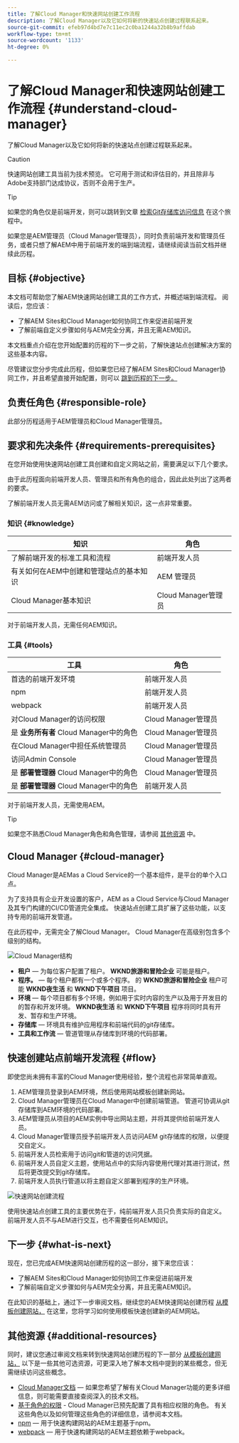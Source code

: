 ```yaml
---
title: 了解Cloud Manager和快速网站创建工作流程
description: 了解Cloud Manager以及它如何将新的快速站点创建过程联系起来。
source-git-commit: efeb97d4bd7e7c11ec2c0ba1244a32b8b9affdab
workflow-type: tm+mt
source-wordcount: '1133'
ht-degree: 0%

---
```



# 了解Cloud Manager和快速网站创建工作流程 {#understand-cloud-manager}

了解Cloud Manager以及它如何将新的快速站点创建过程联系起来。

>[!CAUTION]
>
>快速网站创建工具当前为技术预览。 它可用于测试和评估目的，并且除非与Adobe支持部门达成协议，否则不会用于生产。

>[!TIP]
>
>如果您的角色仅是前端开发，则可以跳转到文章 [检索Git存储库访问信息](retrieve-access.md) 在这个旅程中。
>
>如果您是AEM管理员（Cloud Manager管理员），同时负责前端开发和管理员任务，或者只想了解AEM中用于前端开发的端到端流程，请继续阅读当前文档并继续此历程。

## 目标 {#objective}

本文档可帮助您了解AEM快速网站创建工具的工作方式，并概述端到端流程。 阅读后，您应该：

* 了解AEM Sites和Cloud Manager如何协同工作来促进前端开发
* 了解前端自定义步骤如何与AEM完全分离，并且无需AEM知识。

本文档重点介绍在您开始配置的历程的下一步之前，了解快速站点创建解决方案的这些基本内容。

尽管建议您分步完成此历程，但如果您已经了解AEM Sites和Cloud Manager协同工作，并且希望直接开始配置，则可以 [跳到历程的下一步。](create-site.md)

## 负责任角色 {#responsible-role}

此部分历程适用于AEM管理员和Cloud Manager管理员。

## 要求和先决条件 {#requirements-prerequisites}

在您开始使用快速网站创建工具创建和自定义网站之前，需要满足以下几个要求。

由于此历程面向前端开发人员、管理员和所有角色的组合，因此此处列出了这两者的要求。

了解前端开发人员无需AEM访问或了解相关知识，这一点非常重要。

### 知识 {#knowledge}

| 知识 | 角色 |
|---|---|
| 了解前端开发的标准工具和流程 | 前端开发人员 |
| 有关如何在AEM中创建和管理站点的基本知识 | AEM 管理员 |
| Cloud Manager基本知识 | Cloud Manager管理员 |

对于前端开发人员，无需任何AEM知识。

### 工具 {#tools}

| 工具 | 角色 |
|---|---|
| 首选的前端开发环境 | 前端开发人员 |
| npm | 前端开发人员 |
| webpack | 前端开发人员 |
| 对Cloud Manager的访问权限 | Cloud Manager管理员 |
| 是 **业务所有者** Cloud Manager中的角色 | Cloud Manager管理员 |
| 在Cloud Manager中担任系统管理员 | Cloud Manager管理员 |
| 访问Admin Console | Cloud Manager管理员 |
| 是 **部署管理器** Cloud Manager中的角色 | Cloud Manager管理员 |
| 是 **部署管理器** Cloud Manager中的角色 | 前端开发人员 |

对于前端开发人员，无需使用AEM。

>[!TIP]
>
>如果您不熟悉Cloud Manager角色和角色管理，请参阅 [其他资源](#additional-resources) 中。

## Cloud Manager {#cloud-manager}

Cloud Manager是AEMas a Cloud Service的一个基本组件，是平台的单个入口点。

为了支持具有企业开发设置的客户，AEM  as a Cloud Service与Cloud Manager及其专门构建的CI/CD管道完全集成。 快速站点创建工具扩展了这些功能，以支持专用的前端开发管道。

在此历程中，无需完全了解Cloud Manager。 Cloud Manager在高级别包含多个级别的结构。

![Cloud Manager结构](assets/cloud-manager-structure.png)

* **租户**  — 为每位客户配置了租户。 **WKND旅游和冒险企业** 可能是租户。
* **程序。**  — 每个租户都有一个或多个程序。 的 **WKND旅游和冒险企业** 租户可能 **WKND夜生活** 和 **WKND下午项目** 项目。
* **环境**  — 每个项目都有多个环境，例如用于实时内容的生产以及用于开发目的的暂存和开发环境。 **WKND夜生活** 和 **WKND下午项目** 程序将同时具有开发、暂存和生产环境。
* **存储库**  — 环境具有维护应用程序和前端代码的git存储库。
* **工具和工作流**  — 管道管理从存储库到环境的代码部署。

## 快速创建站点前端开发流程 {#flow}

即使您尚未拥有丰富的Cloud Manager使用经验，整个流程也非常简单直观。

1. AEM管理员登录到AEM环境，然后使用网站模板创建新网站。
1. Cloud Manager管理员在Cloud Manager中创建前端管道。 管道可协调从git存储库到AEM环境的代码部署。
1. AEM管理员从项目的AEM实例中导出网站主题，并将其提供给前端开发人员。
1. Cloud Manager管理员授予前端开发人员访问AEM git存储库的权限，以便提交自定义。
1. 前端开发人员检索用于访问git和管道的访问凭据。
1. 前端开发人员自定义主题，使用站点中的实际内容使用代理对其进行测试，然后将更改提交到git存储库。
1. 前端开发人员执行管道以将主题自定义部署到程序的生产环境。

![快速网站创建流程](assets/qsc-flow.png)

使用快速站点创建工具的主要优势在于，纯前端开发人员只负责实际的自定义。 前端开发人员不与AEM进行交互，也不需要任何AEM知识。

## 下一步 {#what-is-next}

现在，您已完成AEM快速网站创建历程的这一部分，接下来您应该：

* 了解AEM Sites和Cloud Manager如何协同工作来促进前端开发
* 了解前端自定义步骤如何与AEM完全分离，并且无需AEM知识。

在此知识的基础上，通过下一步审阅文档，继续您的AEM快速网站创建历程 [从模板创建网站，](create-site.md) 在这里，您将学习如何使用模板快速创建新的AEM网站。

## 其他资源 {#additional-resources}

同时，建议您通过审阅文档来转到快速网站创建历程的下一部分 [从模板创建网站，](create-site.md) 以下是一些其他可选资源，可更深入地了解本文档中提到的某些概念，但无需继续访问这些概念。

* [Cloud Manager文档](https://experienceleague.adobe.com/docs/experience-manager-cloud-service/onboarding/onboarding-concepts/cloud-manager-introduction.html)  — 如果您希望了解有关Cloud Manager功能的更多详细信息，则可能需要直接查阅深入的技术文档。
* [基于角色的权限](https://experienceleague.adobe.com/docs/experience-manager-cloud-manager/using/requirements/role-based-permissions.html) - Cloud Manager已预先配置了具有相应权限的角色。 有关这些角色以及如何管理这些角色的详细信息，请参阅本文档。
* [npm](https://www.npmjs.com)  — 用于快速构建网站的AEM主题基于npm。
* [webpack](https://webpack.js.org)  — 用于快速构建网站的AEM主题依赖于webpack。

